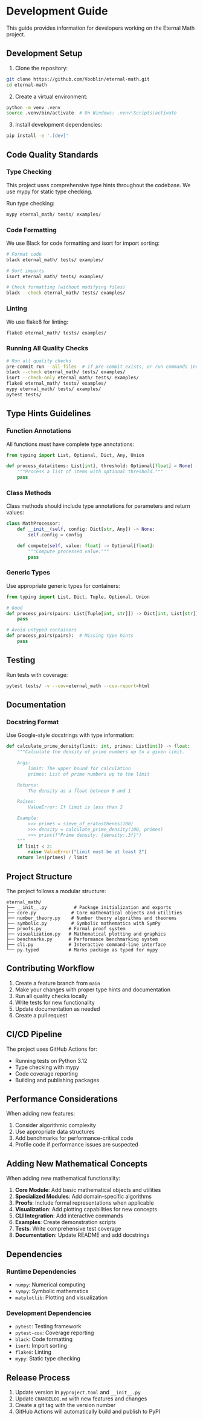 # Development Guide

This guide provides information for developers working on the Eternal Math project.

## Development Setup

1. Clone the repository:

```bash
git clone https://github.com/Vooblin/eternal-math.git
cd eternal-math
```

2. Create a virtual environment:

```bash
python -m venv .venv
source .venv/bin/activate  # On Windows: .venv\Scripts\activate
```

3. Install development dependencies:

```bash
pip install -e '.[dev]'
```

## Code Quality Standards

### Type Checking

This project uses comprehensive type hints throughout the codebase. We use mypy for static type checking.

Run type checking:

```bash
mypy eternal_math/ tests/ examples/
```

### Code Formatting

We use Black for code formatting and isort for import sorting:

```bash
# Format code
black eternal_math/ tests/ examples/

# Sort imports
isort eternal_math/ tests/ examples/

# Check formatting (without modifying files)
black --check eternal_math/ tests/ examples/
```

### Linting

We use flake8 for linting:

```bash
flake8 eternal_math/ tests/ examples/
```

### Running All Quality Checks

```bash
# Run all quality checks
pre-commit run --all-files  # if pre-commit exists, or run commands individually:
black --check eternal_math/ tests/ examples/
isort --check-only eternal_math/ tests/ examples/
flake8 eternal_math/ tests/ examples/
mypy eternal_math/ tests/ examples/
pytest tests/
```

## Type Hints Guidelines

### Function Annotations

All functions must have complete type annotations:

```python
from typing import List, Optional, Dict, Any, Union

def process_data(items: List[int], threshold: Optional[float] = None) -> Dict[str, Any]:
    """Process a list of items with optional threshold."""
    pass
```

### Class Methods

Class methods should include type annotations for parameters and return values:

```python
class MathProcessor:
    def __init__(self, config: Dict[str, Any]) -> None:
        self.config = config

    def compute(self, value: float) -> Optional[float]:
        """Compute processed value."""
        pass
```

### Generic Types

Use appropriate generic types for containers:

```python
from typing import List, Dict, Tuple, Optional, Union

# Good
def process_pairs(pairs: List[Tuple[int, str]]) -> Dict[int, List[str]]:
    pass

# Avoid untyped containers
def process_pairs(pairs):  # Missing type hints
    pass
```

## Testing

Run tests with coverage:

```bash
pytest tests/ -v --cov=eternal_math --cov-report=html
```

## Documentation

### Docstring Format

Use Google-style docstrings with type information:

```python
def calculate_prime_density(limit: int, primes: List[int]) -> float:
    """Calculate the density of prime numbers up to a given limit.

    Args:
        limit: The upper bound for calculation
        primes: List of prime numbers up to the limit

    Returns:
        The density as a float between 0 and 1

    Raises:
        ValueError: If limit is less than 2

    Example:
        >>> primes = sieve_of_eratosthenes(100)
        >>> density = calculate_prime_density(100, primes)
        >>> print(f"Prime density: {density:.3f}")
    """
    if limit < 2:
        raise ValueError("Limit must be at least 2")
    return len(primes) / limit
```

## Project Structure

The project follows a modular structure:

```
eternal_math/
├── __init__.py          # Package initialization and exports
├── core.py             # Core mathematical objects and utilities
├── number_theory.py    # Number theory algorithms and theorems
├── symbolic.py         # Symbolic mathematics with SymPy
├── proofs.py          # Formal proof system
├── visualization.py   # Mathematical plotting and graphics
├── benchmarks.py      # Performance benchmarking system
├── cli.py             # Interactive command-line interface
└── py.typed           # Marks package as typed for mypy
```

## Contributing Workflow

1. Create a feature branch from `main`
2. Make your changes with proper type hints and documentation
3. Run all quality checks locally
4. Write tests for new functionality
5. Update documentation as needed
6. Create a pull request

## CI/CD Pipeline

The project uses GitHub Actions for:

- Running tests on Python 3.12
- Type checking with mypy
- Code coverage reporting
- Building and publishing packages

## Performance Considerations

When adding new features:

1. Consider algorithmic complexity
2. Use appropriate data structures
3. Add benchmarks for performance-critical code
4. Profile code if performance issues are suspected

## Adding New Mathematical Concepts

When adding new mathematical functionality:

1. **Core Module**: Add basic mathematical objects and utilities
2. **Specialized Modules**: Add domain-specific algorithms
3. **Proofs**: Include formal representations when applicable
4. **Visualization**: Add plotting capabilities for new concepts
5. **CLI Integration**: Add interactive commands
6. **Examples**: Create demonstration scripts
7. **Tests**: Write comprehensive test coverage
8. **Documentation**: Update README and add docstrings

## Dependencies

### Runtime Dependencies

- `numpy`: Numerical computing
- `sympy`: Symbolic mathematics
- `matplotlib`: Plotting and visualization

### Development Dependencies

- `pytest`: Testing framework
- `pytest-cov`: Coverage reporting
- `black`: Code formatting
- `isort`: Import sorting
- `flake8`: Linting
- `mypy`: Static type checking

## Release Process

1. Update version in `pyproject.toml` and `__init__.py`
2. Update `CHANGELOG.md` with new features and changes
3. Create a git tag with the version number
4. GitHub Actions will automatically build and publish to PyPI
